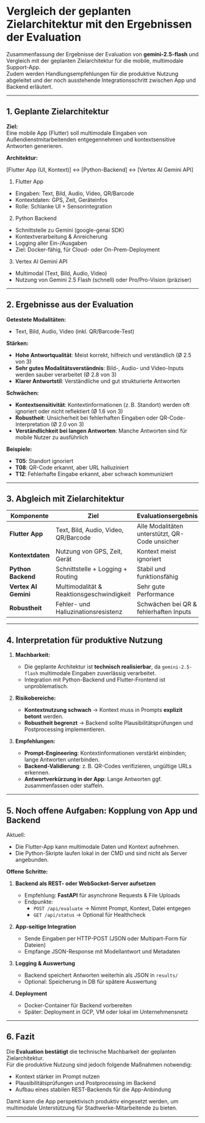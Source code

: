# Vergleich der geplanten Zielarchitektur mit den Ergebnissen der Evaluation

Zusammenfassung der Ergebnisse der Evaluation von **gemini-2.5-flash** und Vergleich mit der geplanten Zielarchitektur für die mobile, multimodale Support-App.  
Zudem werden Handlungsempfehlungen für die produktive Nutzung abgeleitet und der noch ausstehende Integrationsschritt zwischen App und Backend erläutert.

---

## 1. Geplante Zielarchitektur

**Ziel:**  
Eine mobile App (Flutter) soll multimodale Eingaben von Außendienstmitarbeitenden entgegennehmen und kontextsensitive Antworten generieren.

**Architektur:**

[Flutter App (UI, Kontext)] <-> [Python-Backend] <-> [Vertex AI Gemini API]

1. Flutter App
- Eingaben: Text, Bild, Audio, Video, QR/Barcode
- Kontextdaten: GPS, Zeit, Geräteinfos
- Rolle: Schlanke UI + Sensorintegration

2. Python Backend
- Schnittstelle zu Gemini (google-genai SDK)
- Kontextverarbeitung & Anreicherung
- Logging aller Ein-/Ausgaben
- Ziel: Docker-fähig, für Cloud- oder On-Prem-Deployment

3. Vertex AI Gemini API
- Multimodal (Text, Bild, Audio, Video)
- Nutzung von Gemini 2.5 Flash (schnell) oder Pro/Pro-Vision (präziser)


---

## 2. Ergebnisse aus der Evaluation

**Getestete Modalitäten:**  
- Text, Bild, Audio, Video (inkl. QR/Barcode-Test)

**Stärken:**
- **Hohe Antwortqualität**: Meist korrekt, hilfreich und verständlich (Ø 2.5 von 3)  
- **Sehr gutes Modalitätsverständnis**: Bild-, Audio- und Video-Inputs werden sauber verarbeitet (Ø 2.8 von 3)  
- **Klarer Antwortstil**: Verständliche und gut strukturierte Antworten

**Schwächen:**
- **Kontextsensitivität**: Kontextinformationen (z. B. Standort) werden oft ignoriert oder nicht reflektiert (Ø 1.6 von 3)  
- **Robustheit**: Unsicherheit bei fehlerhaften Eingaben oder QR-Code-Interpretation (Ø 2.0 von 3)  
- **Verständlichkeit bei langen Antworten**: Manche Antworten sind für mobile Nutzer zu ausführlich

**Beispiele:**
- **T05**: Standort ignoriert  
- **T08**: QR-Code erkannt, aber URL halluziniert  
- **T12**: Fehlerhafte Eingabe erkannt, aber schwach kommuniziert

---

## 3. Abgleich mit Zielarchitektur

| Komponente            | Ziel                                     | Evaluationsergebnis                        | Bewertung |
|-----------------------|-----------------------------------------|-------------------------------------------|----------|
| **Flutter App**       | Text, Bild, Audio, Video, QR/Barcode     | Alle Modalitäten unterstützt, QR-Code unsicher | 4/5 |
| **Kontextdaten**      | Nutzung von GPS, Zeit, Gerät             | Kontext meist ignoriert                 | 2/5 |
| **Python Backend**    | Schnittstelle + Logging + Routing        | Stabil und funktionsfähig                | 5/5 |
| **Vertex AI Gemini**  | Multimodalität & Reaktionsgeschwindigkeit | Sehr gute Performance                    | 5/5 |
| **Robustheit**        | Fehler- und Halluzinationsresistenz      | Schwächen bei QR & fehlerhaften Inputs   | 2/5 |

---

## 4. Interpretation für produktive Nutzung

1. **Machbarkeit:**  
   - Die geplante Architektur ist **technisch realisierbar**, da `gemini-2.5-flash` multimodale Eingaben zuverlässig verarbeitet.  
   - Integration mit Python-Backend und Flutter-Frontend ist unproblematisch.

2. **Risikobereiche:**  
   - **Kontextnutzung schwach** → Kontext muss in Prompts **explizit betont** werden.  
   - **Robustheit begrenzt** → Backend sollte Plausibilitätsprüfungen und Postprocessing implementieren.

3. **Empfehlungen:**  
   - **Prompt-Engineering**: Kontextinformationen verstärkt einbinden; lange Antworten unterbinden.  
   - **Backend-Validierung**: z. B. QR-Codes verifizieren, ungültige URLs erkennen. 
   - **Antwortverkürzung in der App**: Lange Antworten ggf. zusammenfassen oder staffeln.

---

## 5. Noch offene Aufgaben: Kopplung von App und Backend

Aktuell:
- Die Flutter-App kann multimodale Daten und Kontext aufnehmen.
- Die Python-Skripte laufen lokal in der CMD und sind nicht als Server angebunden.

**Offene Schritte:**
1. **Backend als REST- oder WebSocket-Server aufsetzen**
   - Empfehlung: **FastAPI** für asynchrone Requests & File Uploads
   - Endpunkte:
     - `POST /api/evaluate` → Nimmt Prompt, Kontext, Datei entgegen
     - `GET /api/status` → Optional für Healthcheck

2. **App-seitige Integration**
   - Sende Eingaben per HTTP-POST (JSON oder Multipart-Form für Dateien)
   - Empfange JSON-Response mit Modellantwort und Metadaten

3. **Logging & Auswertung**
   - Backend speichert Antworten weiterhin als JSON in `results/`
   - Optional: Speicherung in DB für spätere Auswertung

4. **Deployment**
   - Docker-Container für Backend vorbereiten
   - Später: Deployment in GCP, VM oder lokal im Unternehmensnetz

---

## 6. Fazit

Die **Evaluation bestätigt** die technische Machbarkeit der geplanten Zielarchitektur.  
Für die produktive Nutzung sind jedoch folgende Maßnahmen notwendig:

- Kontext stärker im Prompt nutzen  
- Plausibilitätsprüfungen und Postprocessing im Backend   
- Aufbau eines stabilen REST-Backends für die App-Anbindung  

Damit kann die App perspektivisch produktiv eingesetzt werden, um multimodale Unterstützung für Stadtwerke-Mitarbeitende zu bieten.

---
